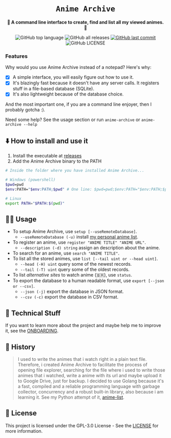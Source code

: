 <div align="center">
  <h1><code>Anime Archive</code></h1>

  <p>
    <strong>🦋 A command line interface to create, find and list all my viewed animes. 🦋</strong>
  </p>

  <p>
    <img
      alt="GitHub top language"
      src="https://img.shields.io/github/languages/top/kauefraga/anime-archive"
    />
    <img
      alt="GitHub all releases"
      src="https://img.shields.io/github/downloads/kauefraga/anime-archive/total"
    />
    <a href="https://github.com/kauefraga/anime-archive/commits/main">
      <img
        alt="GitHub last commit"
        src="https://img.shields.io/github/last-commit/kauefraga/anime-archive"
      />
    </a>
    <img
      alt="GitHub LICENSE"
      src="https://img.shields.io/github/license/kauefraga/anime-archive"
    />
  </p>
</div>

### Features

Why would you use Anime Archive instead of a notepad? Here's why:

- [x] A simple interface, you will easily figure out how to use it.
- [x] It's blazingly fast because it doesn't have any server calls. It registers stuff in a file-based database (SQLite).
- [x] It's also lightweight because of the database choice.

And the most important one, if you are a command line enjoyer, then I probably gotcha :).

Need some help? See the usage section or run `anime-archive` or `anime-archive --help`

## ⬇️ How to install and use it

1. Install the executable at [releases](https://github.com/kauefraga/anime-archive/releases)
2. Add the Anime Archive binary to the PATH

```bash
# Inside the folder where you have installed Anime Archive...

# Windows (powershell)
$pwd=pwd
$env:PATH="$env:PATH;$pwd" # One line: $pwd=pwd;$env:PATH="$env:PATH;$pwd"

# Linux
export PATH="$PATH:$(pwd)"
```

## 🤹‍♂️ Usage

- To setup Anime Archive, use `setup [--useRemoteDatabase]`.
  - `--useRemoteDatabase (-u)` install [my personal anime list](https://github.com/kauefraga/anime-archive/blob/main/animes.db).
- To register an anime, use `register "ANIME TITLE" "ANIME URL"`.
  - `--description (-d) string` assign an description about the anime.
- To search for an anime, use `search "ANIME TITLE"`.
- To list all the stored animes, use `list [--tail uint or --head uint]`.
  - `--head (-H) uint` query some of the newest records.
  - `--tail (-T) uint` query some of the oldest records.
- To list *alternative sites* to watch anime (:brazil:), use `status`.
- To export the database to a human readable format, use `export [--json or --csv]`.
  - `--json (-j)` export the database in JSON format.
  - `--csv (-c)` export the database in CSV format.

## 🦄 Technical Stuff

If you want to learn more about the project and maybe help me to improve it, see the [ONBOARDING](ONBOARDING.md).

## 📜 History

> I used to write the animes that i watch right in a plain text file. Therefore, i created Anime Archive to facilitate the process of opening file explorer, searching for the file where i used to write those animes that i watched, write a anime with its url and maybe upload it to Google Drive, just for backup. I decided to use Golang because it's a fast, compiled and a reliable programming language with garbage collector, concurrency and a robust built-in library, also because i am learning it. See my Python attempt of it, [anime-list](https://github.com/kauefraga/anime-list-python).

## 📝 License

This project is licensed under the GPL-3.0 License - See the [LICENSE](https://github.com/kauefraga/anime-archive/blob/main/LICENSE) for more information.
